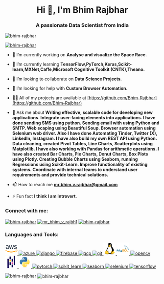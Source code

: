 <h1 align="center">Hi 👋, I'm Bhim Rajbhar</h1>
<h3 align="center">A passionate Data Scientist from India</h3>

<p align="left"> <img src="https://komarev.com/ghpvc/?username=bhim-rajbhar&label=Profile%20views&color=0e75b6&style=flat" alt="bhim-rajbhar" /> </p>

<p align="left"> <a href="https://github.com/ryo-ma/github-profile-trophy"><img src="https://github-profile-trophy.vercel.app/?username=bhim-rajbhar" alt="bhim-rajbhar" /></a> </p>

- 🔭 I’m currently working on **Analyse and visualize the Space Race.**

- 🌱 I’m currently learning **TensorFlow,PyTorch,Keras,Scikit-learn,MXNet,Caffe,Microsoft Cognitive Toolkit (CNTK),Theano.**

- 👯 I’m looking to collaborate on **Data Science Projects.**

- 🤝 I’m looking for help with **Custom Browser Automation.**

- 👨‍💻 All of my projects are available at [https://github.com/Bhim-Rajbhar](https://github.com/Bhim-Rajbhar)

- 💬 Ask me about **Writing effective, scalable code for developing new applications. Integrate user-facing elements into applications. I have done sending SMS using python. Sending email with using Python and SMTP. Web scaping using Beautiful Soup. Browser automation using Selenium web driver. Also I have done Automating Tinder, Twitter (X), LinkedIn, Instagram. I have also build my own REST API using Python. Data cleaning, created Pivot Tables, Line Charts, Scatterplots using Matplotlib. I have also working with Pandas for arithmetic operations. I have also created Bar Charts, Pie Charts, Donut Charts, Box Plots using Plotly. Creating Bubble Charts using Seaborn, running Regressions using Scikit-Learn. Improve functionality of existing systems. Coordinate with internal teams to understand user requirements and provide technical solutions.**

- 📫 How to reach me **mr.bhim.v.rajbhar@gmail.com**

- ⚡ Fun fact **I think I am Introvert.**

<h3 align="left">Connect with me:</h3>
<p align="left">
<a href="https://linkedin.com/in/bhim-rajbhar" target="blank"><img align="center" src="https://raw.githubusercontent.com/rahuldkjain/github-profile-readme-generator/master/src/images/icons/Social/linked-in-alt.svg" alt="bhim-rajbhar" height="30" width="40" /></a>
<a href="https://www.hackerrank.com/mr_bhim_v_rajbh1" target="blank"><img align="center" src="https://raw.githubusercontent.com/rahuldkjain/github-profile-readme-generator/master/src/images/icons/Social/hackerrank.svg" alt="mr_bhim_v_rajbh1" height="30" width="40" /></a>
<a href="https://www.leetcode.com/bhim-rajbhar" target="blank"><img align="center" src="https://raw.githubusercontent.com/rahuldkjain/github-profile-readme-generator/master/src/images/icons/Social/leet-code.svg" alt="bhim-rajbhar" height="30" width="40" /></a>
</p>

<h3 align="left">Languages and Tools:</h3>
<p align="left"> <a href="https://aws.amazon.com" target="_blank" rel="noreferrer"> <img src="https://raw.githubusercontent.com/devicons/devicon/master/icons/amazonwebservices/amazonwebservices-original-wordmark.svg" alt="aws" width="40" height="40"/> </a> <a href="https://azure.microsoft.com/en-in/" target="_blank" rel="noreferrer"> <img src="https://www.vectorlogo.zone/logos/microsoft_azure/microsoft_azure-icon.svg" alt="azure" width="40" height="40"/> </a> <a href="https://www.djangoproject.com/" target="_blank" rel="noreferrer"> <img src="https://cdn.worldvectorlogo.com/logos/django.svg" alt="django" width="40" height="40"/> </a> <a href="https://firebase.google.com/" target="_blank" rel="noreferrer"> <img src="https://www.vectorlogo.zone/logos/firebase/firebase-icon.svg" alt="firebase" width="40" height="40"/> </a> <a href="https://cloud.google.com" target="_blank" rel="noreferrer"> <img src="https://www.vectorlogo.zone/logos/google_cloud/google_cloud-icon.svg" alt="gcp" width="40" height="40"/> </a> <a href="https://git-scm.com/" target="_blank" rel="noreferrer"> <img src="https://www.vectorlogo.zone/logos/git-scm/git-scm-icon.svg" alt="git" width="40" height="40"/> </a> <a href="https://www.linux.org/" target="_blank" rel="noreferrer"> <img src="https://raw.githubusercontent.com/devicons/devicon/master/icons/linux/linux-original.svg" alt="linux" width="40" height="40"/> </a> <a href="https://www.mysql.com/" target="_blank" rel="noreferrer"> <img src="https://raw.githubusercontent.com/devicons/devicon/master/icons/mysql/mysql-original-wordmark.svg" alt="mysql" width="40" height="40"/> </a> <a href="https://opencv.org/" target="_blank" rel="noreferrer"> <img src="https://www.vectorlogo.zone/logos/opencv/opencv-icon.svg" alt="opencv" width="40" height="40"/> </a> <a href="https://pandas.pydata.org/" target="_blank" rel="noreferrer"> <img src="https://raw.githubusercontent.com/devicons/devicon/2ae2a900d2f041da66e950e4d48052658d850630/icons/pandas/pandas-original.svg" alt="pandas" width="40" height="40"/> </a> <a href="https://www.python.org" target="_blank" rel="noreferrer"> <img src="https://raw.githubusercontent.com/devicons/devicon/master/icons/python/python-original.svg" alt="python" width="40" height="40"/> </a> <a href="https://pytorch.org/" target="_blank" rel="noreferrer"> <img src="https://www.vectorlogo.zone/logos/pytorch/pytorch-icon.svg" alt="pytorch" width="40" height="40"/> </a> <a href="https://scikit-learn.org/" target="_blank" rel="noreferrer"> <img src="https://upload.wikimedia.org/wikipedia/commons/0/05/Scikit_learn_logo_small.svg" alt="scikit_learn" width="40" height="40"/> </a> <a href="https://seaborn.pydata.org/" target="_blank" rel="noreferrer"> <img src="https://seaborn.pydata.org/_images/logo-mark-lightbg.svg" alt="seaborn" width="40" height="40"/> </a> <a href="https://www.selenium.dev" target="_blank" rel="noreferrer"> <img src="https://raw.githubusercontent.com/detain/svg-logos/780f25886640cef088af994181646db2f6b1a3f8/svg/selenium-logo.svg" alt="selenium" width="40" height="40"/> </a> <a href="https://www.tensorflow.org" target="_blank" rel="noreferrer"> <img src="https://www.vectorlogo.zone/logos/tensorflow/tensorflow-icon.svg" alt="tensorflow" width="40" height="40"/> </a> </p>

<p><img align="left" src="https://github-readme-stats.vercel.app/api/top-langs?username=bhim-rajbhar&show_icons=true&locale=en&layout=compact" alt="bhim-rajbhar" /></p>

<p>&nbsp;<img align="center" src="https://github-readme-stats.vercel.app/api?username=bhim-rajbhar&show_icons=true&locale=en" alt="bhim-rajbhar" /></p>
